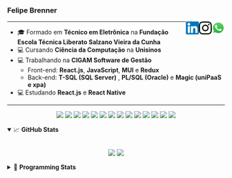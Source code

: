 <h3>Felipe Brenner</h3>

<a href="https://api.whatsapp.com/send?phone=5551995585968" target="_blank" rel="nofollow"><img align="right" width="30rem" src="./assets/whatsapp.png" alt="Whatsapp: +55 51995585968"/></a>
<a href="https://www.instagram.com/felipeobrenner/" target="_blank" rel="nofollow"><img align="right" width="30rem" src="./assets/instagram.png" alt="Instagram: @felipeobrenner"/></a>
<a href="https://www.linkedin.com/in/felipe-de-oliveira-brenner/" target="_blank" rel="nofollow"><img align="right" width="30rem" src="./assets/linkedin.png" alt="LinkedIn: @felipe-de-oliveira-brenner"/></a>

---

- 🎓 Formado em **Técnico em Eletrônica** na **Fundação Escola Técnica Liberato Salzano Vieira da Cunha**
- 💻 Cursando **Ciência da Computação** na **Unisinos**
- 💻 Trabalhando na **CIGAM Software de Gestão**
  - Front-end: **React.js**, **JavaScript**, **MUI** e **Redux**
  - Back-end: **T-SQL (SQL Server)** , **PL/SQL (Oracle)** e **Magic (uniPaaS e xpa)**
- 💻 Estudando **React.js** e **React Native**

---

<p align='center'>
  <img width="35rem" src="https://cdn.jsdelivr.net/gh/devicons/devicon/icons/react/react-original.svg" />
  <img width="35rem" src="https://cdn.jsdelivr.net/gh/devicons/devicon/icons/javascript/javascript-plain.svg" />
  <img width="35rem" src="https://cdn.jsdelivr.net/gh/devicons/devicon/icons/typescript/typescript-plain.svg" />
  <img width="35rem" src="https://cdn.jsdelivr.net/gh/devicons/devicon/icons/materialui/materialui-plain.svg" />
  <img width="35rem" src="https://cdn.jsdelivr.net/gh/devicons/devicon/icons/redux/redux-original.svg" />
  <img width="35rem" src="https://cdn.jsdelivr.net/gh/devicons/devicon/icons/css3/css3-plain.svg" />
  <img width="35rem" src="https://cdn.jsdelivr.net/gh/devicons/devicon/icons/html5/html5-plain.svg" />
  <img width="35rem" src="https://cdn.jsdelivr.net/gh/devicons/devicon/icons/vscode/vscode-original.svg" />
  <img width="35rem" src="https://cdn.jsdelivr.net/gh/devicons/devicon/icons/git/git-original.svg" />
  <img width="35rem" src="https://cdn.jsdelivr.net/gh/devicons/devicon/icons/yarn/yarn-original.svg" />
  <img width="35rem" src="https://cdn.jsdelivr.net/gh/devicons/devicon/icons/npm/npm-original-wordmark.svg" />
  <img width="35rem" src="https://cdn.jsdelivr.net/gh/devicons/devicon/icons/microsoftsqlserver/microsoftsqlserver-plain.svg" />
  <img width="35rem" src="https://cdn.jsdelivr.net/gh/devicons/devicon/icons/oracle/oracle-original.svg" />
  <img width="35rem" src="https://cdn.jsdelivr.net/gh/devicons/devicon/icons/ubuntu/ubuntu-plain.svg" />
</p>

<details open>
  <summary>📈 <b>GitHub Stats</b></summary>
  <br>
  <p align="center">
  <img src="https://github-readme-stats.vercel.app/api?username=felipebrenner&show_icons=true&theme=dark"/>
  <img src="https://github-readme-stats.vercel.app/api/top-langs/?username=felipebrenner&layout=compact&theme=dark">
  </p>

</details>

<details>
  <summary>🤖 <b>Programming Stats</b></summary>
  <br/>

  <!--START_SECTION:waka-->
**🐱 My GitHub Data** 

> 🏆 533 Contributions in the Year 2021
 > 
> 📦 130.2 kB Used in GitHub's Storage 
 > 
> 🚫 Not Opted to Hire
 > 
> 📜 22 Public Repositories 
 > 
> 🔑 0 Private Repositories  
 > 
**I'm a Night 🦉** 

```text
🌞 Morning    43 commits     ██░░░░░░░░░░░░░░░░░░░░░░░   8.35% 
🌆 Daytime    128 commits    ██████░░░░░░░░░░░░░░░░░░░   24.85% 
🌃 Evening    321 commits    ███████████████░░░░░░░░░░   62.33% 
🌙 Night      23 commits     █░░░░░░░░░░░░░░░░░░░░░░░░   4.47%

```
📅 **I'm Most Productive on Sunday** 

```text
Monday       78 commits     ███░░░░░░░░░░░░░░░░░░░░░░   15.15% 
Tuesday      113 commits    █████░░░░░░░░░░░░░░░░░░░░   21.94% 
Wednesday    55 commits     ██░░░░░░░░░░░░░░░░░░░░░░░   10.68% 
Thursday     53 commits     ██░░░░░░░░░░░░░░░░░░░░░░░   10.29% 
Friday       30 commits     █░░░░░░░░░░░░░░░░░░░░░░░░   5.83% 
Saturday     65 commits     ███░░░░░░░░░░░░░░░░░░░░░░   12.62% 
Sunday       121 commits    ██████░░░░░░░░░░░░░░░░░░░   23.5%

```


📊 **This Week I Spent My Time On** 

```text
💬 Programming Languages: 
JSX                      4 hrs 40 mins       █████████████░░░░░░░░░░░░   53.16% 
JavaScript               2 hrs 37 mins       ███████░░░░░░░░░░░░░░░░░░   29.84% 
JSON                     1 hr 25 mins        ████░░░░░░░░░░░░░░░░░░░░░   16.15% 
INI                      2 mins              ░░░░░░░░░░░░░░░░░░░░░░░░░   0.56% 
Bash                     1 min               ░░░░░░░░░░░░░░░░░░░░░░░░░   0.29%

🔥 Editors: 
VS Code                  8 hrs 48 mins       █████████████████████████   100.0%

🐱‍💻 Projects: 
www_CGFrontEnd           8 hrs 26 mins       ████████████████████████░   95.87% 
www_CGFrontTemplate      12 mins             ░░░░░░░░░░░░░░░░░░░░░░░░░   2.46% 
Unknown Project          4 mins              ░░░░░░░░░░░░░░░░░░░░░░░░░   0.88% 
material-kit-pro-react-ma4 mins              ░░░░░░░░░░░░░░░░░░░░░░░░░   0.79%

💻 Operating System: 
Linux                    8 hrs 48 mins       █████████████████████████   100.0%

```

**I Mostly Code in TypeScript** 

```text
TypeScript               9 repos             ██████████░░░░░░░░░░░░░░░   42.86% 
Java                     3 repos             ███░░░░░░░░░░░░░░░░░░░░░░   14.29% 
CSS                      2 repos             ██░░░░░░░░░░░░░░░░░░░░░░░   9.52% 
JavaScript               2 repos             ██░░░░░░░░░░░░░░░░░░░░░░░   9.52% 
Assembly                 1 repo              █░░░░░░░░░░░░░░░░░░░░░░░░   4.76%

```



 Last Updated on 29/12/2021
<!--END_SECTION:waka-->
</details>
